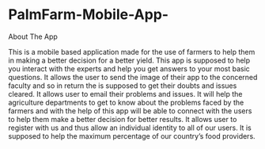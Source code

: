 # PalmFarm-Mobile-App-

About The App


This is a mobile based application made for the use of farmers to help them in making a better decision for a better yield. This app is supposed to help you interact with the experts and help you get answers to your most basic questions. 
It allows the user to send the image of their app to the concerned faculty and so in return the is supposed to get their doubts and issues cleared. 
It allows user to email their problems and issues. It will help the agriculture departments to get to know about the problems faced by the farmers and with the help of this app will be able to connect with the users to help them make a better decision for better results.
It allows user to register with us and thus allow an individual identity to all of our users. It is supposed to help the maximum percentage of our country’s food providers.


